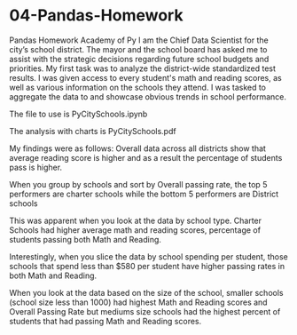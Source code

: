 # 04-Pandas-Homework
Pandas Homework
Academy of Py
I am the Chief Data Scientist for the city’s school district.  The mayor and the school board has asked me to assist with the strategic decisions regarding future school budgets and priorities.
My first task was to analyze the district-wide standardized test results. I was given access to every student's math and reading scores, as well as various information on the schools they attend. I was tasked to aggregate the data to and showcase obvious trends in school performance.

The file to use is PyCitySchools.ipynb

The analysis with charts is PyCitySchools.pdf

My findings were as follows:
Overall data across all districts show that average reading score is higher and as a result the percentage of students pass is higher.
 
When you group by schools and sort by Overall passing rate, the top 5 performers are charter schools while the bottom 5 performers are District schools
 

 
This was apparent when you look at the data by school type.  Charter Schools had higher average math and reading scores, percentage of students passing both Math and Reading.
 
Interestingly, when you slice the data by school spending per student, those schools that spend less than $580 per student have higher passing rates in both Math and Reading.
 
When you look at the data based on the size of the school, smaller schools (school size less than 1000) had highest Math and Reading scores and Overall Passing Rate but mediums size schools had the highest percent of students that had passing Math and Reading scores.
 
